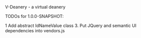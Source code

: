 V-Deanery - a virtual deanery

TODOs for 1.0.0-SNAPSHOT:

1 Add abstract IdNameValue class
3. Put JQuery and semantic UI dependencies into vendors.js
